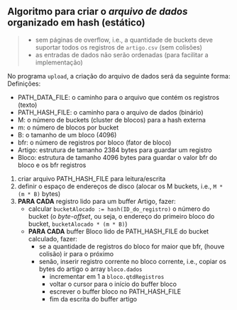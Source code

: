 ## Algoritmo para criar o _arquivo de dados_ organizado em hash (estático)
> - sem páginas de overflow, i.e., a quantidade de buckets deve suportar todos os registros de `artigo.csv` (sem colisões)
> - as entradas de dados não serão ordenadas (para facilitar a implementação)

No programa `upload`, a criação do arquivo de dados será da seguinte forma: <br>
Definições:
- PATH_DATA_FILE: o caminho para o arquivo que contém os registros (texto)
- PATH_HASH_FILE: o caminho para o arquivo de dados (binário)
- M:              o número de buckets (cluster de blocos) para a hash externa
- m:              o número de blocos por bucket
- B:              o tamanho de um bloco (4096)
- bfr:            o número de registros por bloco (fator de bloco)
- Artigo:         estrutura de tamanho 2384 bytes para guardar um registro
- Bloco:          estrutura de tamanho 4096 bytes para guardar o valor bfr do bloco e os bfr registros


1. criar arquivo PATH_HASH_FILE para leitura/escrita
2. definir o espaço de endereços de disco (alocar os M buckets, i.e., `M * (m * B)` bytes)
3. **PARA CADA** registro lido para um buffer Artigo, fazer:
   - calcular `bucketAlocado := hash(ID_do_registro)` o número do bucket (o _byte-offset_, ou seja, o endereço do primeiro bloco do bucket, `bucketAlocado * (m * B)`)
   - **PARA CADA** buffer Bloco lido de PATH_HASH_FILE do bucket calculado, fazer:
       + se a quantidade de registros do bloco for maior que bfr, (houve colisão) ir para o próximo
       + senão, inserir registro corrente no bloco corrente, i.e., copiar os bytes do artigo o array `bloco.dados`
          - incrementar em 1 a `bloco.qtdRegistros`
          - voltar o cursor para o início do buffer bloco
          - escrever o buffer bloco no PATH_HASH_FILE
          - fim da escrita do buffer artigo
